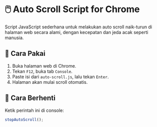 # 🖱️ Auto Scroll Script for Chrome

Script JavaScript sederhana untuk melakukan auto scroll naik-turun di halaman web secara alami, dengan kecepatan dan jeda acak seperti manusia.

## 🔧 Cara Pakai

1. Buka halaman web di Chrome.
2. Tekan `F12`, buka tab `Console`.
3. Paste isi dari `auto-scroll.js`, lalu tekan `Enter`.
4. Halaman akan mulai scroll otomatis.

## 🛑 Cara Berhenti

Ketik perintah ini di console:

```javascript
stopAutoScroll();
